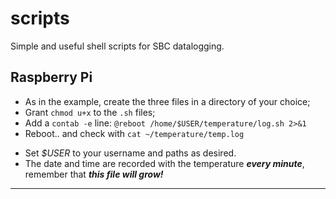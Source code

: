 # scripts

Simple and useful shell scripts for SBC datalogging.

## Raspberry Pi

- As in the example, create the three files in a directory of your choice;
- Grant `chmod u+x` to the `.sh` files;
- Add a `contab -e` line: `@reboot /home/$USER/temperature/log.sh 2>&1`
- Reboot.. and check with `cat ~/temperature/temp.log`

 * Set _$USER_ to your username and paths as desired.
 * The date and time are recorded with the temperature _**every minute**_, remember that _**this file will grow!**_

***

